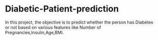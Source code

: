 # Diabetic-Patient-prediction
In this project, the objective is to predict whether the person has Diabetes or not based on various features like Number of Pregnancies,Insulin,Age,BMI.
